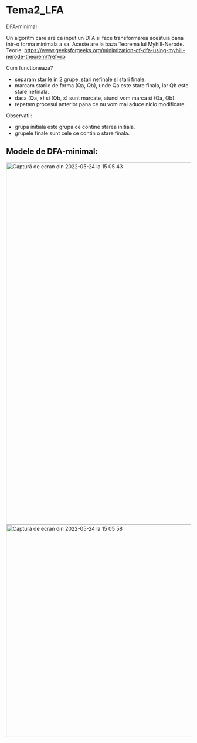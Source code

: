 # Tema2_LFA
DFA-minimal

Un algoritm care are ca input un DFA si face transformarea acestuia pana intr-o forma minimala a sa. Aceste are la baza Teorema lui Myhill-Nerode.
Teorie: https://www.geeksforgeeks.org/minimization-of-dfa-using-myhill-nerode-theorem/?ref=rp

Cum functioneaza?
  - separam starile in 2 grupe: stari nefinale si stari finale.
  - marcam starile de forma (Qa, Qb), unde Qa este stare finala, iar Qb este stare nefinala.
  - daca (Qa, x) si (Qb, x) sunt marcate, atunci vom marca si (Qa, Qb).
  - repetam procesul anterior pana ce nu vom mai aduce nicio modificare.

Observatii:
  - grupa initiala este grupa ce contine starea initiala.
  - grupele finale sunt cele ce contin o stare finala.
  
  ## Modele de DFA-minimal:

<img width="988" alt="Captură de ecran din 2022-05-24 la 15 05 43" src="https://user-images.githubusercontent.com/94484148/170030659-ab54e690-bf3c-44af-96da-f4b7aaa19866.png">

<img width="579" alt="Captură de ecran din 2022-05-24 la 15 05 58" src="https://user-images.githubusercontent.com/94484148/170030721-3f4a6fe9-2b68-4941-975b-02be6265ac77.png">
